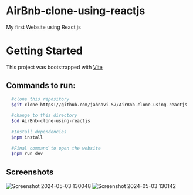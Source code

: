 # AirBnb-clone-using-reactjs
My first Website using React js

# Getting Started
This project was bootstrapped with [Vite](url)<br>
## Commands to run:

```bash
  #clone this repository
  $git clone https://github.com/jahnavi-57/AirBnb-clone-using-reactjs
  
  #change to this directory
  $cd AirBnb-clone-using-reactjs
  
  #Install dependencies
  $npm install
  
  #Final command to open the website
  $npm run dev
```
## Screenshots
![Screenshot 2024-05-03 130048](https://github.com/Jahnavi-57/AirBnb-clone-using-reactjs/assets/130915370/870edd6e-77d8-42aa-bacb-76dcfcfd44d3)
![Screenshot 2024-05-03 130142](https://github.com/Jahnavi-57/AirBnb-clone-using-reactjs/assets/130915370/f7227e61-4b25-4fd0-8c72-822e50831a24)






